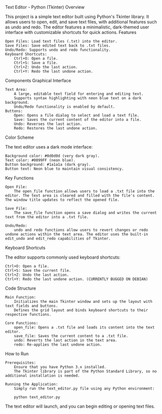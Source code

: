 Text Editor - Python (Tkinter)
Overview

This project is a simple text editor built using Python's Tkinter library. It allows users to open, edit, and save text files, with additional features such as undo and redo. The editor features a minimalistic, dark-themed user interface with customizable shortcuts for quick actions.
Features

    Open Files: Load text files (.txt) into the editor.
    Save Files: Save edited text back to .txt files.
    Undo/Redo: Supports undo and redo functionality.
    Keyboard Shortcuts:
        Ctrl+O: Open a file.
        Ctrl+S: Save a file.
        Ctrl+Z: Undo the last action.
        Ctrl+Y: Redo the last undone action.

Components
Graphical Interface

    Text Area:
        A large, editable text field for entering and editing text.
        Supports syntax highlighting with neon blue text on a dark background.
        Undo/Redo functionality is enabled by default.
    Buttons:
        Open: Opens a file dialog to select and load a text file.
        Save: Saves the current content of the editor into a file.
        Undo: Reverses the last action.
        Redo: Restores the last undone action.

Color Scheme

The text editor uses a dark mode interface:

    Background color: #0d0d0d (very dark gray).
    Text color: #0099FF (neon blue).
    Button background: #1a1a1a (dark gray).
    Button text: Neon blue to maintain visual consistency.

Key Functions

    Open File:
        The open_file function allows users to load a .txt file into the editor. The text area is cleared and filled with the file's content. The window title updates to reflect the opened file.

    Save File:
        The save_file function opens a save dialog and writes the current text from the editor into a .txt file.

    Undo/Redo:
        undo and redo functions allow users to revert changes or redo undone actions within the text area. The editor uses the built-in edit_undo and edit_redo capabilities of Tkinter.

Keyboard Shortcuts

The editor supports commonly used keyboard shortcuts:

    Ctrl+O: Open a file.
    Ctrl+S: Save the current file.
    Ctrl+Z: Undo the last action.
    Ctrl+Y: Redo the last undone action. (CURRENTLY BUGGED ON DEBIAN)


Code Structure

    Main Function:
        Initializes the main Tkinter window and sets up the layout with text fields and buttons.
        Defines the grid layout and binds keyboard shortcuts to their respective functions.

    Core Functions:
        open_file: Opens a .txt file and loads its content into the text editor.
        save_file: Saves the current content to a .txt file.
        undo: Reverts the last action in the text area.
        redo: Re-applies the last undone action.

How to Run

    Prerequisites:
        Ensure that you have Python 3.x installed.
        The Tkinter library is part of the Python Standard Library, so no additional installation is needed.

    Running the Application:
        Simply run the text_editor.py file using any Python environment:

        python text_editor.py

The text editor will launch, and you can begin editing or opening text files.
